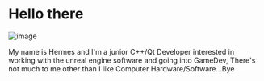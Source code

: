 # Hello there
![image](https://user-images.githubusercontent.com/71678062/111553050-df321900-8783-11eb-9522-18c2360e912c.png)

  My name is Hermes and I'm a junior C++/Qt Developer interested in working with the unreal engine software and going into GameDev, There's not much to me other than I like Computer Hardware/Software...Bye
